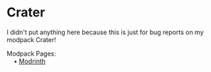 # Crater
I didn't put anything here because this is just for bug reports on my modpack Crater!

Modpack Pages:\
&nbsp;&nbsp;&nbsp;&nbsp;• [Modrinth](https://modrinth.com/modpack/crater)
